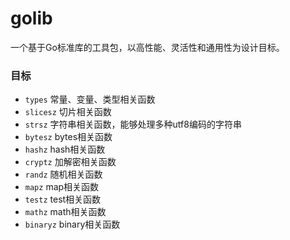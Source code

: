 # golib
一个基于Go标准库的工具包，以高性能、灵活性和通用性为设计目标。

### 目标
* ``types`` 常量、变量、类型相关函数
* ``slicesz`` 切片相关函数
* ``strsz`` 字符串相关函数，能够处理多种utf8编码的字符串
* ``bytesz`` bytes相关函数
* ``hashz`` hash相关函数
* ``cryptz`` 加解密相关函数
* ``randz`` 随机相关函数
* ``mapz`` map相关函数
* ``testz`` test相关函数
* ``mathz`` math相关函数
* ``binaryz`` binary相关函数
